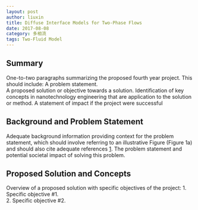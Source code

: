 ```yaml
---
layout: post
author: liuxin
title: Diffuse Interface Models for Two-Phase Flows   
date: 2017-08-08
category: 多相流
tags: Two-Fluid Model
---
```


## Summary 
One-to-two paragraphs summarizing the proposed fourth year project. This should include: 
A problem statement.  
A proposed solution or objective towards a solution. 
Identification of key concepts in nanotechnology engineering that are application to the solution or method. 
A statement of impact if the project were successful 

## Background and Problem Statement 
Adequate background information providing context for the problem statement, which should involve referring to an illustrative Figure (Figure 1a) and should also cite adequate references [1](). 
The problem statement and potential societal impact of solving this problem. 

## Proposed Solution and Concepts 
Overview of a proposed solution with specific objectives of the project: 1. Specific objective #1.  
2. Specific objective #2.  

 


